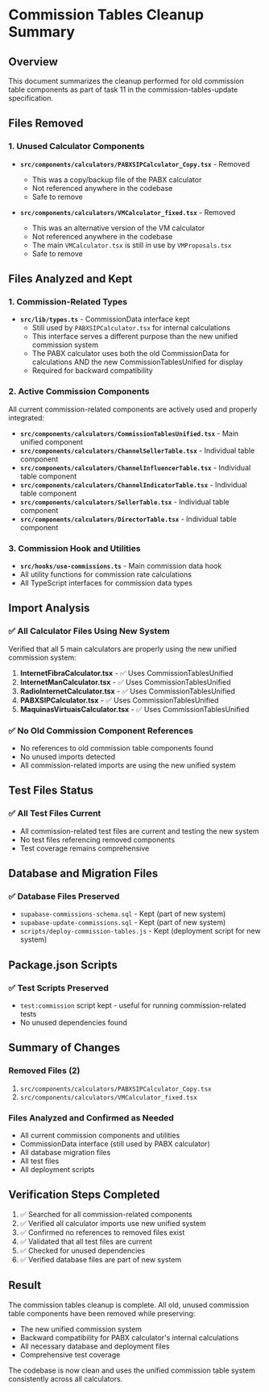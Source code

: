 # Commission Tables Cleanup Summary

## Overview
This document summarizes the cleanup performed for old commission table components as part of task 11 in the commission-tables-update specification.

## Files Removed

### 1. Unused Calculator Components
- **`src/components/calculators/PABXSIPCalculator_Copy.tsx`** - Removed
  - This was a copy/backup file of the PABX calculator
  - Not referenced anywhere in the codebase
  - Safe to remove

- **`src/components/calculators/VMCalculator_fixed.tsx`** - Removed
  - This was an alternative version of the VM calculator
  - Not referenced anywhere in the codebase
  - The main `VMCalculator.tsx` is still in use by `VMProposals.tsx`
  - Safe to remove

## Files Analyzed and Kept

### 1. Commission-Related Types
- **`src/lib/types.ts`** - CommissionData interface kept
  - Still used by `PABXSIPCalculator.tsx` for internal calculations
  - This interface serves a different purpose than the new unified commission system
  - The PABX calculator uses both the old CommissionData for calculations AND the new CommissionTablesUnified for display
  - Required for backward compatibility

### 2. Active Commission Components
All current commission-related components are actively used and properly integrated:

- **`src/components/calculators/CommissionTablesUnified.tsx`** - Main unified component
- **`src/components/calculators/ChannelSellerTable.tsx`** - Individual table component
- **`src/components/calculators/ChannelInfluencerTable.tsx`** - Individual table component
- **`src/components/calculators/ChannelIndicatorTable.tsx`** - Individual table component
- **`src/components/calculators/SellerTable.tsx`** - Individual table component
- **`src/components/calculators/DirectorTable.tsx`** - Individual table component

### 3. Commission Hook and Utilities
- **`src/hooks/use-commissions.ts`** - Main commission data hook
- All utility functions for commission rate calculations
- All TypeScript interfaces for commission data types

## Import Analysis

### ✅ All Calculator Files Using New System
Verified that all 5 main calculators are properly using the new unified commission system:

1. **InternetFibraCalculator.tsx** - ✅ Uses CommissionTablesUnified
2. **InternetManCalculator.tsx** - ✅ Uses CommissionTablesUnified
3. **RadioInternetCalculator.tsx** - ✅ Uses CommissionTablesUnified
4. **PABXSIPCalculator.tsx** - ✅ Uses CommissionTablesUnified
5. **MaquinasVirtuaisCalculator.tsx** - ✅ Uses CommissionTablesUnified

### ✅ No Old Commission Component References
- No references to old commission table components found
- No unused imports detected
- All commission-related imports are using the new unified system

## Test Files Status

### ✅ All Test Files Current
- All commission-related test files are current and testing the new system
- No test files referencing removed components
- Test coverage remains comprehensive

## Database and Migration Files

### ✅ Database Files Preserved
- `supabase-commissions-schema.sql` - Kept (part of new system)
- `supabase-update-commissions.sql` - Kept (part of new system)
- `scripts/deploy-commission-tables.js` - Kept (deployment script for new system)

## Package.json Scripts

### ✅ Test Scripts Preserved
- `test:commission` script kept - useful for running commission-related tests
- No unused dependencies found

## Summary of Changes

### Removed Files (2)
1. `src/components/calculators/PABXSIPCalculator_Copy.tsx`
2. `src/components/calculators/VMCalculator_fixed.tsx`

### Files Analyzed and Confirmed as Needed
- All current commission components and utilities
- CommissionData interface (still used by PABX calculator)
- All database migration files
- All test files
- All deployment scripts

## Verification Steps Completed

1. ✅ Searched for all commission-related components
2. ✅ Verified all calculator imports use new unified system
3. ✅ Confirmed no references to removed files exist
4. ✅ Validated that all test files are current
5. ✅ Checked for unused dependencies
6. ✅ Verified database files are part of new system

## Result

The commission tables cleanup is complete. All old, unused commission table components have been removed while preserving:
- The new unified commission system
- Backward compatibility for PABX calculator's internal calculations
- All necessary database and deployment files
- Comprehensive test coverage

The codebase is now clean and uses the unified commission table system consistently across all calculators.